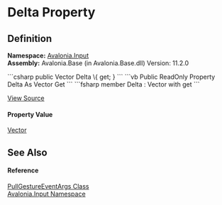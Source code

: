 # Delta Property




## Definition
**Namespace:** <a href="N_Avalonia_Input">Avalonia.Input</a>  
**Assembly:** Avalonia.Base (in Avalonia.Base.dll) Version: 11.2.0

<Tabs groupId="api-code-preview">
<TabItem value="csharp" label="C#">
```csharp
public Vector Delta \{ get; }
```
</TabItem>
<TabItem value="vb" label="VB">
```vb
Public ReadOnly Property Delta As Vector
	Get
```
</TabItem>
<TabItem value="fsharp" label="F#">
```fsharp
member Delta : Vector with get
```
</TabItem>
</Tabs>



<a href="https://github.com/AvaloniaUI/Avalonia/tree/master/src/Avalonia.Base/Input/PullGestureEventArgs.cs#L9" title="View the source code">View Source</a>



#### Property Value
<a href="T_Avalonia_Vector">Vector</a>

## See Also


#### Reference
<a href="T_Avalonia_Input_PullGestureEventArgs">PullGestureEventArgs Class</a>  
<a href="N_Avalonia_Input">Avalonia.Input Namespace</a>  
